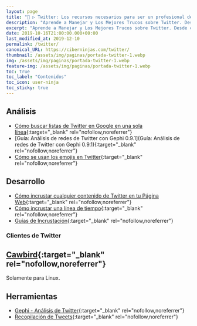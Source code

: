 ```yaml
---
layout: page
title: "🥇 ▷ Twitter: Los recursos necesarios para ser un profesional de la red social del pajarito"
description: "Aprende a Manejar y Los Mejores Trucos sobre Twitter. Desde cero todo lo que debes saber"
excerpt: "Aprende a Manejar y Los Mejores Trucos sobre Twitter. Desde cero todo lo que debes saber"
date: 2019-10-16T21:00:00.000+00:00
last_modified_at: 2019-12-10
permalink: /twitter/
canonical_URL: https://ciberninjas.com/twitter/
thumbnail: /assets/img/paginas/portada-twitter-1.webp
img: /assets/img/paginas/portada-twitter-1.webp
feature-img: /assets/img/paginas/portada-twitter-1.webp
toc: true
toc_label: "Contenidos"
toc_icon: user-ninja
toc_sticky: true
---
```


## Análisis

* [Cómo buscar listas de Twitter en Google en una sola línea](https://www.mmadrigal.com/como-buscar-listas-de-twitter-en-google-en-una-sola-linea/){:target="_blank" rel="nofollow,noreferrer"}
* [Guía: Análisis de redes de Twitter con Gephi 0.9.1](Guía: Análisis de redes de Twitter con Gephi 0.9.1){:target="_blank" rel="nofollow,noreferrer"}
* [Cómo se usan los emojis en Twitter](https://emoji.enricmor.eu/){:target="_blank" rel="nofollow,noreferrer"}

<!-- Agregar Más Enlaces de Marcelono Madrigal -->

## Desarrollo

* [Cómo incrustar cualquier contenido de Twitter en tu Página Web](https://publish.twitter.com/#){:target="_blank" rel="nofollow,noreferrer"}
* [Cómo incrustar una línea de tiempo](https://help.twitter.com/en/using-twitter/embed-twitter-feed){:target="_blank" rel="nofollow,noreferrer"}
* [Guías de Incrustación](https://developer.twitter.com/en/docs/twitter-for-websites/embedded-tweets/overview){:target="_blank" rel="nofollow,noreferrer"}

### Clientes de Twitter

## [Cawbird](https://github.com/IBBoard/cawbird#cawbird-104){:target="_blank" rel="nofollow,noreferrer"}

Solamente para Linux.

## Herramientas

* [Gephi - Análisis de Twitter](https://gephi.org/){:target="_blank" rel="nofollow,noreferrer"}
* [Recopilación de Tweets](https://guides.libraries.psu.edu/c.php?g=796631&p=5698003){:target="_blank" rel="nofollow,noreferrer"}

